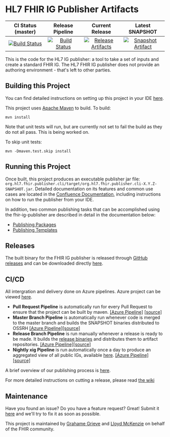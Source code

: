 <!---
 ____________________
|                    |
|  N  O  T  I  C  E  |
|____________________|

Please maintain this README.md as a linkable document, as other documentation may link back to it. The following sections should appear consistently in all updates to this document to maintain linkability:

## Building this Project
## Running this Project
## Releases
## CI/CD
## Maintenance

--->

# HL7 FHIR IG Publisher Artifacts

| CI Status (master) | Release Pipeline | Current Release | Latest SNAPSHOT |
| :---: | :---: | :---: | :---: |
| [![Build Status][Badge-AzureMasterPipeline]][Link-AzureMasterPipeline] | [![Build Status][Badge-AzureReleasePipeline]][Link-AzureReleasePipeline] | [![Release Artifacts][Badge-SonatypeReleases]][Link-GithubZipRelease] | [![Snapshot Artifact][Badge-SonatypeSnapshots]][Link-SonatypeSnapshots] |

This is the code for the HL7 IG publisher: a tool to take a set of inputs
and create a standard FHIR IG. The HL7 FHIR IG publisher does not provide 
an authoring environment - that's left to other parties.

## Building this Project

You can find detailed instructions on setting up this project in your IDE [here](https://hl7.github.io/docs/ig_publisher/getting-started).

This project uses [Apache Maven][Link-Maven] to build. To build:

```
mvn install
```

Note that unit tests will run, but are currently not set to fail the build as they do not all pass. This is being worked on.

To skip unit tests:

```
mvn -Dmaven.test.skip install
```

## Running this Project

Once built, this project produces an executable publisher jar file: `org.hl7.fhir.publisher.cli/target/org.hl7.fhir.publisher.cli-X.Y.Z-SNAPSHOT.jar`. Detailed documentation on its features and common use cases are located in the [Confluence Documentation](https://confluence.hl7.org/display/FHIR/IG+Publisher+Documentation), including instructions on how to run the publisher from your IDE.

In addition, two common publishing tasks that can be accomplished using the fhir-ig-publisher are described in detail in the documentation below:

* [Publishing Packages](https://hl7.github.io/docs/ig_publisher/publishing-packages)
* [Publishing Templates](https://hl7.github.io/docs/ig_publisher/publishing-templates)

## Releases

The built binary for the FHIR IG publisher is released through [GitHub releases][Link-GithubReleases] and can be downloaded directly [here][Link-GithubZipRelease].

## CI/CD

All intergration and delivery done on Azure pipelines. Azure project can be viewed [here][Link-AzureProject].

* **Pull Request Pipeline** is automatically run for every Pull Request to ensure that the project can be built by maven. [[Azure Pipeline]][Link-AzurePullRequestPipeline] [[source]](pull-request-pipeline.yml)
* **Master Branch Pipeline** is automatically run whenever code is merged to the master branch and builds the SNAPSHOT binaries distributed to OSSRH [[Azure Pipeline]][Link-AzureMasterPipeline][[source]](master-branch-pipeline.yml)
* **Release Branch Pipeline** is run manually whenever a release is ready to be made. It builds the [release binaries](#releases) and distributes them to artifact repositories. [[Azure Pipeline]][Link-AzureReleasePipeline][[source]](release-branch-pipeline.yml)
* **Nightly xig Pipeline** is run automatically once a day to produce an aggregated view of all public IGs, available [here][Link-XigStatsOutput]. [[Azure Pipeline]][Link-AzureXigPipeline][[source]](nightly-xig-pipeline.yml)


A brief overview of our publishing process is [here][Link-Publishing].

For more detailed instructions on cutting a release, please read [the wiki][Link-PublishingRelease]

## Maintenance

Have you found an issue? Do you have a feature request? Great! Submit it [here][Link-GithubIssues] and we'll try to fix it as soon as possible.

This project is maintained by [Grahame Grieve][Link-grahameGithub] and [Lloyd McKenzie][Link-lloydmckenzie] on behalf of the FHIR community.


[Link-AzureMasterPipeline]: https://dev.azure.com/fhir-pipelines/ig-publisher/_build/latest?definitionId=33&branchName=master
[Link-AzureReleasePipeline]: https://dev.azure.com/fhir-pipelines/ig-publisher/_build/latest?definitionId=34&branchName=master
[Link-AzurePullRequestPipeline]: https://dev.azure.com/fhir-pipelines/ig-publisher/_build?definitionId=32
[Link-AzureXigPipeline]: https://dev.azure.com/fhir-pipelines/ig-publisher/_build?definitionId=48
[Link-XigStatsOutput]: https://fhir.org/guides/stats/
[Link-GithubIssues]: https://github.com/HL7/fhir-ig-publisher/issues
[Link-GithubReleases]: https://github.com/HL7/fhir-ig-publisher/releases
[Link-GithubZipRelease]: https://github.com/HL7/fhir-ig-publisher/releases/latest/download/publisher.jar "Sonatype Releases"
[Link-SonatypeSnapshots]: https://oss.sonatype.org/service/local/artifact/maven/redirect?r=snapshots&g=org.hl7.fhir.publisher&a=org.hl7.fhir.publisher.cli&v=LATEST "Sonatype Snapshots"
[Link-AzureProject]: https://dev.azure.com/fhir-pipelines/ig-publisher
[Link-Maven]: http://maven.apache.org

[Link-PublishingRelease]: https://hl7.github.io/docs/ci-cd-building-release
[Link-Publishing]: https://hl7.github.io/docs/ci-cd-publishing-binaries

[Link-grahameGithub]: https://github.com/grahamegrieve
[Link-lloydmckenzie]: https://github.com/lmckenzi

[Badge-AzureMasterPipeline]: https://dev.azure.com/fhir-pipelines/ig-publisher/_apis/build/status/Master%20Branch%20Pipeline?branchName=master
[Badge-AzureReleasePipeline]: https://dev.azure.com/fhir-pipelines/ig-publisher/_apis/build/status/Release%20Branch%20Pipeline?branchName=master
[Badge-SonatypeReleases]: https://img.shields.io/nexus/r/https/oss.sonatype.org/org.hl7.fhir.publisher/org.hl7.fhir.publisher.svg "Sonatype Releases"
[Badge-SonatypeSnapshots]: https://img.shields.io/nexus/s/https/oss.sonatype.org/org.hl7.fhir.publisher/org.hl7.fhir.publisher.svg "Sonatype Snapshots"
